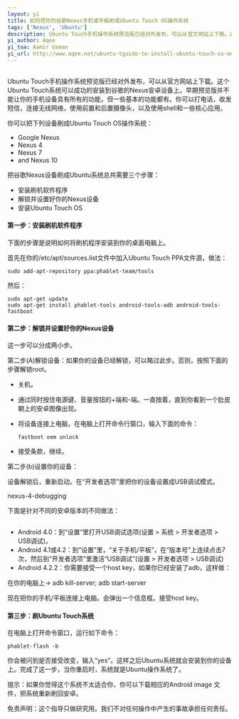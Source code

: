```yaml
---
layout: yi
title: 如何把你的谷歌Nexus手机或平板刷成Ubuntu Touch OS操作系统
tags: ['Nexus', 'Ubuntu']
description: Ubuntu Touch手机操作系统预览版已经对外发布，可以从官方网站上下载。这个Ubuntu Touch系统可以成功的安装到谷歌的Nexus安卓设备上。早期预览版并不能让你的手机设备具有所有的功能，但一些基本的功能都有。你可以打电话，收发短信，连接无线网络，使用前置和后置摄像头，以及使用shell和一些核心应用。
yi_author: Aqee
yi_toa: Aamir Usman
yi_url: http://www.aqee.net/ubuntu-tguide-to-install-ubuntu-touch-os-on-nexus-android-devices/
---
```


<img alt="" src="http://www.aqee.net/wordpress/wp-content/uploads/2013/03/ubuntu-android-nexus-620x350.jpg">

Ubuntu Touch手机操作系统预览版已经对外发布，可以从官方网站上下载。这个Ubuntu Touch系统可以成功的安装到谷歌的Nexus安卓设备上。早期预览版并不能让你的手机设备具有所有的功能，但一些基本的功能都有。你可以打电话，收发短信，连接无线网络，使用前置和后置摄像头，以及使用shell和一些核心应用。

你可以把下列设备刷成Ubuntu Touch OS操作系统：

*   Google Nexus
*   Nexus 4
*   Nexus 7
*   and Nexus 10

把谷歌Nexus设备刷成Ubuntu系统总共需要三个步骤：

*   安装刷机软件程序
*   解锁并设置好你的Nexus设备
*   安装Ubuntu Touch OS

#### 第一步：安装刷机软件程序

下面的步骤是说明如何将刷机程序安装到你的桌面电脑上。

首先在你的/etc/apt/sources.list文件中加入Ubuntu Touch PPA文件源，做法：

	sudo add-apt-repository ppa:phablet-team/tools

然后：

	sudo apt-get update
	sudo apt-get install phablet-tools android-tools-adb android-tools-fastboot

#### 第二步：解锁并设置好你的Nexus设备

这一步可以分成两小步。

第二步(A)解锁设备：如果你的设备已经解锁，可以略过此步。否则，按照下面的步骤解锁root。

*   关机。
*   通过同时按住电源键、音量按钮的+端和-端。一直按着，直到你看到一个肚皮朝上的安卓图像出现。
*   将设备连接上电脑，在电脑上打开命令行窗口，输入下面的命令：


		fastboot oem unlock


*   接受条款，继续。

第二步(b)设置你的设备：

设备解锁后，重新启动。在“开发者选项”里把你的设备设置成USB调试模式。

nexus-4-debugging

下面是针对不同的安卓版本的不同做法：

<img alt="" src="http://www.aqee.net/wordpress/wp-content/uploads/2013/03/nexus-4-debugging.jpg">

*   Android 4.0：到“设置”里打开USB调试选项(设置 > 系统 > 开发者选项 > USB调试)。
*   Android 4.1或4.2：到“设置”里，“关于手机/平板”，在“版本号”上连续点击7次，然后到“开发者选项”里激活“USB调试”(设置 > 开发者选项 > USB调试)
*   Android 4.2.2：你需要接受一个host key，如果你已经安装了adb，这样做：

在你的电脑上-> adb kill-server; adb start-server

现在把你的手机/平板连接上电脑。会弹出一个信息框。接受host key。

#### 第三步：刷Ubuntu Touch系统

在电脑上打开命令窗口，运行如下命令：

	phablet-flash -b

你会被问到是否接受改变，输入“yes”。这样之后Ubuntu系统就会安装到你的设备上。完成了这一步，当你重启时，系统就是Ubuntu操作系统了。

提示：如果你觉得这个系统不太适合你，你可以下载相应的Android image 文件，把系统重新刷回安卓。

免责声明：这个指导只做研究用。我们不对任何操作中产生的事故承担任何责任。